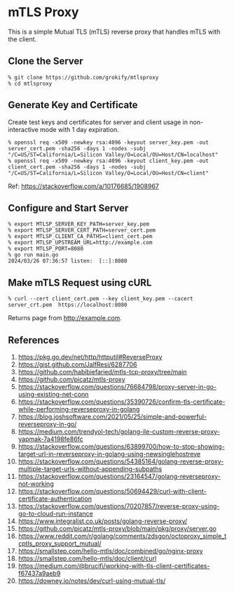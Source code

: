 # mTLS Proxy

This is a simple Mutual TLS (mTLS) reverse proxy that handles mTLS with the client.

## Clone the Server

```
% git clone https://github.com/grokify/mtlsproxy
% cd mtlsproxy
```

## Generate Key and Certificate

Create test keys and certificates for server and client usage in non-interactive mode with 1 day expiration.

```
% openssl req -x509 -newkey rsa:4096 -keyout server_key.pem -out server_cert.pem -sha256 -days 1 -nodes -subj "/C=US/ST=California/L=Silicon Valley/O=Local/OU=Host/CN=localhost"
% openssl req -x509 -newkey rsa:4096 -keyout client_key.pem -out client_cert.pem -sha256 -days 1 -nodes -subj "/C=US/ST=California/L=Silicon Valley/O=Local/OU=Host/CN=client"
```

Ref: https://stackoverflow.com/a/10176685/1908967

## Configure and Start Server

```
% export MTLSP_SERVER_KEY_PATH=server_key.pem
% export MTLSP_SERVER_CERT_PATH=server_cert.pem
% export MTLSP_CLIENT_CA_PATHS=client_cert.pem
% export MTLSP_UPSTREAM_URL=http://example.com
% export MTLSP_PORT=8080
% go run main.go
2024/03/26 07:36:57 listen:  [::]:8080
```

## Make mTLS Request using cURL

```
% curl --cert client_cert.pem --key client_key.pem --cacert server_crt.pem  https://localhost:8080
```

Returns page from http://example.com.

## References

1. https://pkg.go.dev/net/http/httputil#ReverseProxy
1. https://gist.github.com/JalfResi/6287706
1. https://github.com/habibiefaried/mtls-tcp-proxy/tree/main
1. https://github.com/picatz/mtls-proxy
1. https://stackoverflow.com/questions/76684798/proxy-server-in-go-using-existing-net-conn
1. https://stackoverflow.com/questions/35390726/confirm-tls-certificate-while-performing-reverseproxy-in-golang
1. https://blog.joshsoftware.com/2021/05/25/simple-and-powerful-reverseproxy-in-go/
1. https://medium.com/trendyol-tech/golang-ile-custom-reverse-proxy-yapmak-7a4198fe86fc
1. https://stackoverflow.com/questions/63899700/how-to-stop-showing-target-url-in-reverseproxy-in-golang-using-newsinglehostreve
1. https://stackoverflow.com/questions/54385164/golang-reverse-proxy-multiple-target-urls-without-appending-subpaths
1. https://stackoverflow.com/questions/23164547/golang-reverseproxy-not-working
1. https://stackoverflow.com/questions/50694429/curl-with-client-certificate-authentication
1. https://stackoverflow.com/questions/70207857/reverse-proxy-using-go-to-cloud-run-instance
1. https://www.integralist.co.uk/posts/golang-reverse-proxy/
1. https://github.com/picatz/mtls-proxy/blob/main/pkg/proxy/server.go
1. https://www.reddit.com/r/golang/comments/zdsgon/octoproxy_simple_tcptls_proxy_support_mutual/
1. https://smallstep.com/hello-mtls/doc/combined/go/nginx-proxy
1. https://smallstep.com/hello-mtls/doc/client/curl
1. https://medium.com/@brucifi/working-with-tls-client-certificates-f67437a9aeb9
1. https://downey.io/notes/dev/curl-using-mutual-tls/